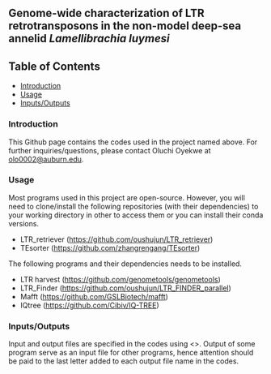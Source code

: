 ## Genome-wide characterization of LTR retrotransposons in the non-model deep-sea annelid *Lamellibrachia luymesi* ##

## Table of Contents

   * [Introduction](#introduction)
   * [Usage](#usage)
   * [Inputs/Outputs](#Inputs/Outputs)
   
 ### Introduction ###
 
 This Github page contains the codes used in the project named above. 
 For further inquiries/questions, please contact Oluchi Oyekwe at olo0002@auburn.edu.
 
 ### Usage ### 
 
 Most programs used in this project are open-source. However, you will need to clone/install the following repositories (with their dependencies) to your working directory in other to access them or you can install their conda versions.
 
 + LTR_retriever (https://github.com/oushujun/LTR_retriever)
 + TEsorter      (https://github.com/zhangrengang/TEsorter)
 
 
 The following programs and their dependencies needs to be installed.
 
 + LTR harvest   (https://github.com/genometools/genometools)
 + LTR_Finder    (https://github.com/oushujun/LTR_FINDER_parallel)
 + Mafft         (https://github.com/GSLBiotech/mafft)
 + IQtree        (https://github.com/Cibiv/IQ-TREE)
 
 ### Inputs/Outputs ###
 
 Input and output files are specified in the codes using <>. Output of some program serve as an input file for other programs, hence attention should be paid to the last letter added to each output file name in the codes.
 
